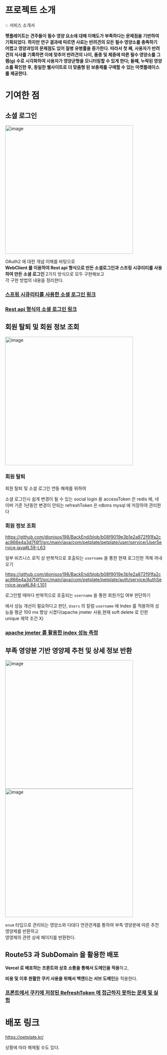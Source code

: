 # 프로젝트 소개 

<aside>
💡 서비스 소개서

</aside>

**펫플레이트는 견주들이 필수 영양 요소에 대해 이해도가 부족하다는 문제점을 기반하여 기획되었다. 
하지만 연구 결과에 따르면 사료는 반려견의 모든 필수 영양소를 충족하기 어렵고 영양과잉의 문제점도 있어 질병 유병률을 증가한다.
따라서 첫 째, 사용자가 반려견의 식사를 기록하면 이에 맞추어 반려견의 나이, 품종 및 체중에 따른 필수 영양소를 그램(g) 수로 시각화하여 사용자가 영양균형을 모니터링할 수 있게 한다;
둘째, 누락된 영양소를 확인한 후, 동일한 웹사이트로 더 맞춤형 된 보충제를 구매할 수 있는 마켓플레이스를 제공한다.**


# 기여한 점 

## 소셜 로그인 

<img width="410" alt="image" src="https://github.com/user-attachments/assets/fdf554bc-2296-4d7d-8776-0256a9a27dbd">

OAuth2 에 대한 개념 이해를 바탕으로<br>
**WebClient 를 이용하여 Rest api 형식으로 만든 소셜로그인과 스프링 시큐리티를 사용하여 만든 소셜 로그인** 2가지 방식으로 모두 구현해보고<br>
각 구현 방법의 내용을 정리한다.<br>

### [스프링 시큐리티를 사용한 소셜 로그인 링크](https://velog.io/@dionisos198/%EC%8A%A4%ED%94%84%EB%A7%81-oauth2-%EB%A1%9C%EA%B7%B8%EC%9D%B8-%EA%B5%AC%ED%98%84)

### [Rest api 형식의 소셜 로그인 링크](https://velog.io/@dionisos198/%EC%8A%A4%ED%94%84%EB%A7%81-%EC%86%8C%EC%85%9C-%EB%A1%9C%EA%B7%B8%EC%9D%B8-%EA%B5%AC%ED%98%84-%EA%B8%B0%EC%A1%B4-%EB%B0%A9%EC%8B%9D%EC%9D%84-%EB%B2%84%EB%A6%AC%EB%8B%A4)



## 회원 탈퇴 및 회원 정보 조회 


<img width="410" alt="image" src="https://github.com/user-attachments/assets/60bceee8-c84c-47d5-a29f-bfd70d16fddf">

### 회원 탈퇴 

회원 탈퇴 및 소셜 로그인 연동 해제를 위하여<br>

소셜 로그인시 쉽게 변경이 될 수 있는 social login 용 accessToken 은 redis 에, 네이버 기준 1년동안 변경이 안되는 refreshToken 은 rdbms mysql 에 저장하여 관리한다 


### 회원 정보 조회 

https://github.com/dionisos198/BackEnd/blob/b08f9019e3b1e2a872f91fa2cac866e4a3d7f4f1/src/main/java/com/petplate/petplate/user/service/UserService.java#L59-L63

일부 비즈니스 로직 상 반복적으로 호출되는 ```username``` 을 통한 현재 로그인한 객체 꺼내오기 

https://github.com/dionisos198/BackEnd/blob/b08f9019e3b1e2a872f91fa2cac866e4a3d7f4f1/src/main/java/com/petplate/petplate/auth/service/AuthService.java#L84-L101

로그인할 때마다 반복적으로 호출되는 ```username``` 을 통한 회원가입 여부 판단하기<br>

에서 성능 개선이 필요하다고 판단, ```Users``` 의 칼럼 ```username``` 에 Index 를 적용하여 성능을 평균 100 ms 향상 시켰다(apache jmeter 사용,현재 soft delete 로 인한 unique 제약 조건 X) <br>

### [apache jmeter 를 활용한 index 성능 측정](https://velog.io/@dionisos198/%EC%8A%A4%ED%94%84%EB%A7%81-index-%EC%82%AC%EC%9A%A9-%ED%95%98%EC%97%AC-%EA%B2%80%EC%83%89-%EC%84%B1%EB%8A%A5-%EA%B0%9C%EC%84%A0-%EB%B0%8F-%EC%B8%A1%EC%A0%95apache-jmeter-9%EB%A7%8C%EA%B1%B4-%EB%8D%B0%EC%9D%B4%ED%84%B0)



## 부족 영양분 기반 영양제 추천 및 상세 정보 반환 


<img width="410" alt="image" src="https://github.com/user-attachments/assets/ee88c429-b747-49a5-975e-f458f42e13d2">

<img width="410" alt="image" src="https://github.com/user-attachments/assets/c06dac56-ef94-45cf-a534-115b44a5bfbc">


```enum``` 타입으로 관리되는 영양소와 다대다 연관관계를 통하여 부족 영양분에 따른 추천 영양제를 반환하고  <br>
영영제의 관련 상세 페이지를 반환한다. <br>


## Route53 과 SubDomain 을 활용한 배포 

**Vercel 로 배포하는 프론트와 상호 소틍을 통해서 도메인을 적용**하고, <br>

**비용 및 이후 원활한 쿠키 사용을 위해서 백앤드는 서브 도메인**을 적용한다. 

### [프론트에서 쿠키에 저장된 RefreshToken 에 접근하지 못하는 문제 및 실험](https://velog.io/@dionisos198/%EC%8A%A4%ED%94%84%EB%A7%81-%ED%94%84%EB%A1%A0%ED%8A%B8-%EC%BF%A0%ED%82%A4%EA%B0%80-%EC%82%AC%EB%9D%BC%EC%A7%80%EB%8A%94-%ED%98%84%EC%83%81-%EC%A0%95%EB%A6%AC)




# 배포 링크 

https://petplate.kr/

상황에 따라 해제될 수도 있다. 


